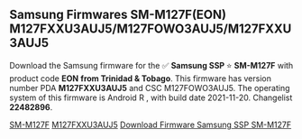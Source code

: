 <h2>Samsung Firmwares SM-M127F(EON) M127FXXU3AUJ5/M127FOWO3AUJ5/M127FXXU3AUJ5</h2>
Download the Samsung firmware for the ✅ <strong>Samsung SSP </strong> ⭐ <strong>SM-M127F</strong> with product code <strong>EON</strong> <strong> from Trinidad & Tobago</strong>. This firmware has version number PDA <strong>M127FXXU3AUJ5</strong> and CSC M127FOWO3AUJ5. The operating system of this firmware is Android R , with build date 2021-11-20. Changelist <strong>22482896</strong>.


[SM-M127F](https://samfirm.shop/samsung/model/SM-M127F)
[M127FXXU3AUJ5](https://samfirm.shop/samsung/pda/M127FXXU3AUJ5)
[Download Firmware Samsung SSP SM-M127F](https://samfirm.shop/samsung/firmware/475677)
